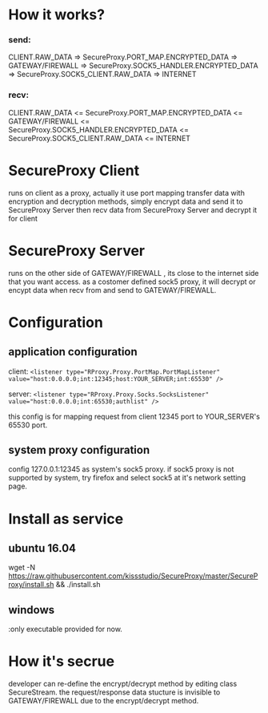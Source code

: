 # How it works?

### send:
CLIENT.RAW_DATA => SecureProxy.PORT_MAP.ENCRYPTED_DATA => GATEWAY/FIREWALL => SecureProxy.SOCK5_HANDLER.ENCRYPTED_DATA => SecureProxy.SOCK5_CLIENT.RAW_DATA => INTERNET

### recv:
CLIENT.RAW_DATA <= SecureProxy.PORT_MAP.ENCRYPTED_DATA <= GATEWAY/FIREWALL <= SecureProxy.SOCK5_HANDLER.ENCRYPTED_DATA <= SecureProxy.SOCK5_CLIENT.RAW_DATA <= INTERNET

# SecureProxy Client
runs on client as a proxy, actually it use port mapping transfer data with encryption and decryption methods,
simply encrypt data and send it to SecureProxy Server then recv data from SecureProxy Server and decrypt it for client


# SecureProxy Server

 runs on the other side of GATEWAY/FIREWALL , its close to the internet side that you want access.
 as a costomer defined sock5 proxy, it will decrypt or encypt data when recv from and send to GATEWAY/FIREWALL.

# Configuration

## application configuration
client:
` <listener type="RProxy.Proxy.PortMap.PortMapListener" value="host:0.0.0.0;int:12345;host:YOUR_SERVER;int:65530" /> `

server:
` <listener type="RProxy.Proxy.Socks.SocksListener" value="host:0.0.0.0;int:65530;authlist" /> `

this config is for mapping request from client 12345 port to  YOUR_SERVER's 65530 port.

## system proxy configuration
 config 127.0.0.1:12345 as system's sock5 proxy. if sock5 proxy is not supported by system, try firefox and select sock5 at it's network setting page.
 
# Install as service
## ubuntu 16.04
wget -N https://raw.githubusercontent.com/kissstudio/SecureProxy/master/SecureProxy/install.sh && ./install.sh

## windows
:only executable provided for now.

# How it's secrue
developer can re-define the encrypt/decrypt method by editing class SecureStream.
the request/response data stucture is invisible to GATEWAY/FIREWALL due to the encrypt/decrypt method.


